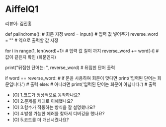 # AiffelQ1

리뷰어: 김진홍

def palindrome():  # 회문 지정
  word = input()   # 입력 값 넣어주기
  reverse_word = "" # 역으로 출력할 값 지정

  for i in range(1, len(word)+1): # 입력 값 길이 까지
    reverse_word += word[-i] # 값이 같은지 확인 (회문인지)

  print("뒤집힌 단어는: ", reverse_word) # 뒤집힌 단어 출력

  if word == reverse_word: # if 문을 사용하여 회문이 맞다면
    print('입력된 단어는 회문입니다.') # 출력
  else: # 아니라면
    print('입력된 단어는 회문이 아닙니다.')  # 출력
    
- [O] 1.코드가 정상적으로 동작하나요?
- [O] 2.문제를 제대로 이해했나요?
- [O] 3.함수가 작동하는 방식을 잘 설명했나요?
- [O] 4.발생 가능한 에러를 찾아서 디버깅을 했나요?
- [O] 5.코드를 더 개선시켰나요?
